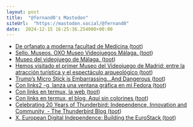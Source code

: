 ```yaml
---
layout: post
title:  "@fernand0's Mastodon"
siteUrl:  "https://mastodon.social/@fernand0"
date:  2024-12-15 16:25:36.254000+00:00
---
```

*  [De orfanato a moderna facultad de Medicina  ](https://www.diariodelaltoaragon.es/noticias/huesca/2024/12/08/de-orfanato-a-moderna-facultad-de-medicina-1783786-daa.html) ([toot](https://mastodon.social/@fernand0/113657769902320838))
*  [Sello. Museos. OXO Museo Videojuegos Málaga. ](https://avecesunafoto.wordpress.com/2024/05/30/sello-museos-oxo-museo-videojuegos-malaga) ([toot](https://mastodon.social/@fernand0/113657510774874820))
*  [Museo del videojuego de Málaga. ](https://avecesunafoto.wordpress.com/2023/10/12/museo-del-videojuego-de-malaga) ([toot](https://mastodon.social/@fernand0/113657509188703818))
*  [Hemos visitado el primer Museo del Videojuego de Madrid: entre la atracción turística y el espectáculo arqueológico ](https://www.xataka.com/videojuegos/hemos-visitado-primer-museo-videojuego-madrid-atraccion-turistica-espectaculo-arqueologic) ([toot](https://mastodon.social/@fernand0/113657457085861665))
*  [Trump’s Micro Stick is Embarrassing…And Dangerous ](https://www.meidasplus.com/p/trumps-micro-stick-is-embarrassingan) ([toot](https://mastodon.social/@fernand0/113656856012850624))
*  [Con links2 -g, lanza una ventana gráfica en mi Fedora ](https://mastodon.social/@fernand0/113656766506630468) ([toot](https://mastodon.social/@fernand0/113656766506630468))
*  [Con links en termux, la web ](https://mastodon.social/@fernand0/113656757788865224) ([toot](https://mastodon.social/@fernand0/113656757788865224))
*  [Con links en termux, el blog. Aquí sin colorines ](https://mastodon.social/@fernand0/113656756492795253) ([toot](https://mastodon.social/@fernand0/113656756492795253))
*  [Celebrating 20 Years of Thunderbird: Independence, Innovation and Community  - The Thunderbird Blog ](https://blog.thunderbird.net/2024/12/celebrating-20-years-of-thunderbird) ([toot](https://mastodon.social/@fernand0/113656675934500407))
*  [X. European Digital Independence: Building the EuroStack ](https://ainowinstitute.org/publication/x-european-digital-independence-building-the-eurostac) ([toot](https://mastodon.social/@fernand0/113656418330833068))
